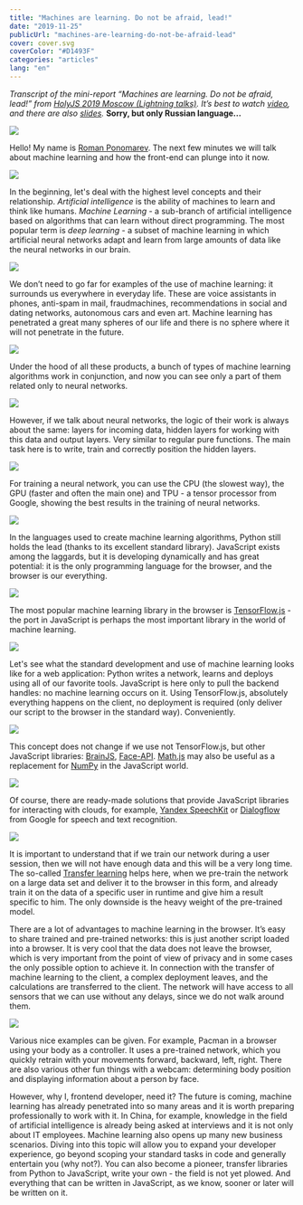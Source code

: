 ```yaml
---
title: "Machines are learning. Do not be afraid, lead!"
date: "2019-11-25"
publicUrl: "machines-are-learning-do-not-be-afraid-lead"
cover: cover.svg
coverColor: "#D1493F"
categories: "articles"
lang: "en"
---
```


*Transcript of the mini-report “Machines are learning. Do not be afraid, lead!” from [HolyJS 2019 Moscow (Lightning talks)](https://meet.google.com/aby-qudm-uup). It’s best to watch [video](https://youtu.be/8OkhauJfTRI), and there are also [slides](https://www.icloud.com/keynote/0p5KDGimWhZJBd1bf63HS4Uew#machines-learning%2C_react).* **Sorry, but only Russian language...**

![](./assets/roman.jpg)

Hello! My name is [Roman Ponomarev](https://twitter.com/maksUgr). The next few minutes we will talk about machine learning and how the front-end can plunge into it now.

![](./assets/terms.png)

In the beginning, let's deal with the highest level concepts and their relationship. *Artificial intelligence* is the ability of machines to learn and think like humans. *Machine Learning* - a sub-branch of artificial intelligence based on algorithms that can learn without direct programming. The most popular term is *deep learning* - a subset of machine learning in which artificial neural networks adapt and learn from large amounts of data like the neural networks in our brain.

![](./assets/iphone.png)

We don’t need to go far for examples of the use of machine learning: it surrounds us everywhere in everyday life. These are voice assistants in phones, anti-spam in mail, fraudmachines, recommendations in social and dating networks, autonomous cars and even art. Machine learning has penetrated a great many spheres of our life and there is no sphere where it will not penetrate in the future.

![](./assets/types.png)

Under the hood of all these products, a bunch of types of machine learning algorithms work in conjunction, and now you can see only a part of them related only to neural networks.

![](./assets/neurons.png)

However, if we talk about neural networks, the logic of their work is always about the same: layers for incoming data, hidden layers for working with this data and output layers. Very similar to regular pure functions. The main task here is to write, train and correctly position the hidden layers.

![](./assets/arch.png)

For training a neural network, you can use the CPU (the slowest way), the GPU (faster and often the main one) and TPU - a tensor processor from Google, showing the best results in the training of neural networks.

![](./assets/lang.png)

In the languages used to create machine learning algorithms, Python still holds the lead (thanks to its excellent standard library). JavaScript exists among the laggards, but it is developing dynamically and has great potential: it is the only programming language for the browser, and the browser is our everything.

![](./assets/tensor.png)

The most popular machine learning library in the browser is [TensorFlow.js](https://www.tensorflow.org/js) - the port in JavaScript is perhaps the most important library in the world of machine learning.

![](./assets/flow.png)

Let's see what the standard development and use of machine learning looks like for a web application: Python writes a network, learns and deploys using all of our favorite tools. JavaScript is here only to pull the backend handles: no machine learning occurs on it. Using TensorFlow.js, absolutely everything happens on the client, no deployment is required (only deliver our script to the browser in the standard way). Conveniently.

![](./assets/machinelearnjs.png)

This concept does not change if we use not TensorFlow.js, but other JavaScript libraries: [BrainJS](https://github.com/BrainJS), [Face-API](https://github.com/justadudewhohacks/face-api.js/). [Math.js](https://mathjs.org/) may also be useful as a replacement for [NumPy](https://numpy.org/) in the JavaScript world.

![](./assets/clouds.png)

Of course, there are ready-made solutions that provide JavaScript libraries for interacting with clouds, for example, [Yandex SpeechKit](https://cloud.yandex.ru/services/speechkit) or [Dialogflow](https://dialogflow.com/) from Google for speech and text recognition.

![](./assets/transfer.png)

It is important to understand that if we train our network during a user session, then we will not have enough data and this will be a very long time. The so-called [Transfer learning](https://en.wikipedia.org/wiki/Transfer_learning) helps here, when we pre-train the network on a large data set and deliver it to the browser in this form, and already train it on the data of a specific user in runtime and give him a result specific to him. The only downside is the heavy weight of the pre-trained model.

There are a lot of advantages to machine learning in the browser. It’s easy to share trained and pre-trained networks: this is just another script loaded into a browser. It is very cool that the data does not leave the browser, which is very important from the point of view of privacy and in some cases the only possible option to achieve it. In connection with the transfer of machine learning to the client, a complex deployment leaves, and the calculations are transferred to the client. The network will have access to all sensors that we can use without any delays, since we do not walk around them.

![](./assets/pacman.png)

Various nice examples can be given. For example, Pacman in a browser using your body as a controller. It uses a pre-trained network, which you quickly retrain with your movements forward, backward, left, right. There are also various other fun things with a webcam: determining body position and displaying information about a person by face.

However, why I, frontend developer, need it? The future is coming, machine learning has already penetrated into so many areas and it is worth preparing professionally to work with it. In China, for example, knowledge in the field of artificial intelligence is already being asked at interviews and it is not only about IT employees. Machine learning also opens up many new business scenarios. Diving into this topic will allow you to expand your developer experience, go beyond scoping your standard tasks in code and generally entertain you (why not?). You can also become a pioneer, transfer libraries from Python to JavaScript, write your own - the field is not yet plowed. And everything that can be written in JavaScript, as we know, sooner or later will be written on it.

